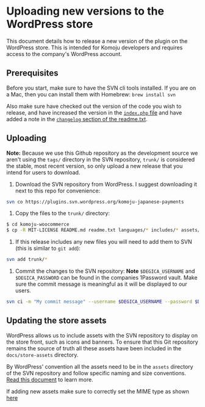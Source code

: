 # Uploading new versions to the WordPress store

This document details how to release a new version of the plugin on the WordPress store. This is intended for Komoju developers and requires access to the company's WordPress account.

## Prerequisites

Before you start, make sure to have the SVN cli tools installed. If you are on a Mac, then you can install them with Homebrew: `brew install svn`

Also make sure have checked out the version of the code you wish to release, and have increased the version in the [`index.php` file](../index.php#6) and have added a note in the [`changelog` section of the readme.txt](../readme.txt).

## Uploading

**Note:** Because we use this Github repository as the development source we aren't using the `tags/` directory in the SVN repository,  `trunk/` is considered the stable, most recent version, so only upload a new release that you intend for users to download.

1. Download the SVN repository from WordPress. I suggest downloading it next to this repo for convenience:
```bash
svn co https://plugins.svn.wordpress.org/komoju-japanese-payments
```
1. Copy the files to the `trunk/` directory:
```bash
$ cd komoju-woocommerce
$ cp -R MIT-LICENSE README.md readme.txt languages/* includes/* assets/* class-wc-gateway-komoju.php changelog.txt index.php uninstall.php ../komoju-japanese-payments/trunk
```
1. If this release includes any new files you will need to add them to SVN (this is similar to `git add`):
```bash
svn add trunk/*
```
1. Commit the changes to the SVN repository:
**Note** `$DEGICA_USERNAME` and `$DEGICA_PASSWORD` can be found in the companies 1Password vault. Make sure the commit message is meaningful as it will be displayed to our users.
```bash
svn ci -m "My commit message" --username $DEGICA_USERNAME --password $DEGICA_PASSWORD
```

## Updating the store assets

WordPress allows us to include assets with the SVN repository to display on the store front, such as icons and banners. To ensure that this Git repository remains the source of truth all these assets have been included in the `docs/store-assets` directory.

By WordPress' convention all the assets need to be in the `assets` directory of the SVN repository and follow specific naming and size conventions. [Read this document](https://developer.wordpress.org/plugins/wordpress-org/plugin-assets/) to learn more.

If adding new assets make sure to correctly set the MIME type as shown [here](https://developer.wordpress.org/plugins/wordpress-org/plugin-assets/#issues)

